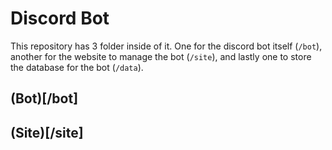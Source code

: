 # Discord Bot

This repository has 3 folder inside of it. One for the discord bot itself (`/bot`), another for the website to manage the bot (`/site`), and lastly one to store the database for the bot (`/data`).

## (Bot)[/bot]

## (Site)[/site]
